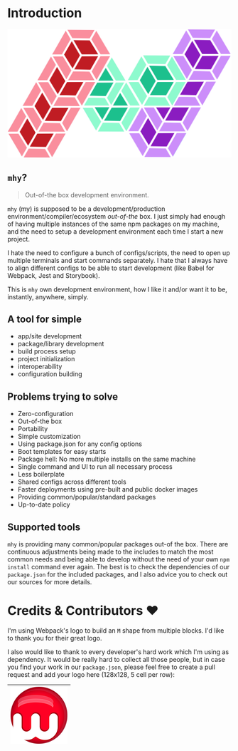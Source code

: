 # Introduction

![](.gitbook/assets/logo.png)

## `mhy`?

> Out-of-the box development environment.

`mhy` \(my\) is supposed to be a development/production environment/compiler/ecosystem _out-of-the_ box. I just simply had enough of having multiple instances of the same npm packages on my machine, and the need to setup a development environment each time I start a new project.

I hate the need to configure a bunch of configs/scripts, the need to open up multiple terminals and start commands separately. I hate that I always have to align different configs to be able to start development \(like Babel for Webpack, Jest and Storybook\).

This is `mhy` own development environment, how I like it and/or want it to be, instantly, anywhere, simply.

## A tool for simple

* app/site development
* package/library development
* build process setup
* project initialization
* interoperability
* configuration building

## Problems trying to solve

* Zero-configuration
* Out-of-the box
* Portability
* Simple customization
* Using package.json for any config options
* Boot templates for easy starts
* Package hell: No more multiple installs on the same machine
* Single command and UI to run all necessary process
* Less boilerplate
* Shared configs across different tools
* Faster deployments using pre-built and public docker images
* Providing common/popular/standard packages
* Up-to-date policy

## Supported tools

`mhy` is providing many common/popular packages out-of the box. There are continuous adjustments being made to the includes to match the most common needs and being able to develop without the need of your own `npm install` command ever again. The best is to check the dependencies of our `package.json` for the included packages, and I also advice you to check out our sources for more details.

# Credits & Contributors ❤

I'm using Webpack's logo to build an `M` shape from multiple blocks. I'd like to thank you for their great logo.

I also would like to thank to every developer's hard work which I'm using as dependency. It would be really hard to collect all those people, but in case you find your work in our `package.json`, please feel free to create a pull request and add your logo here (128x128, 5 cell per row):

| [![wintercounter](.gitbook/assets/contributors/wintercounter.png)](https://github.com/wintercounter) |
| --- |
